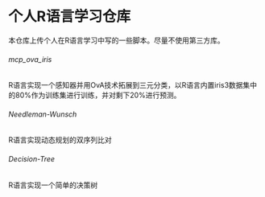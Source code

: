 # 个人R语言学习仓库

本仓库上传个人在R语言学习中写的一些脚本。尽量不使用第三方库。

###### mcp_ova_iris

​	R语言实现一个感知器并用OvA技术拓展到三元分类，以R语言内置iris3数据集中的80%作为训练集进行训练，并对剩下20%进行预测。



###### Needleman-Wunsch

  R语言实现动态规划的双序列比对



###### Decision-Tree

  R语言实现一个简单的决策树
